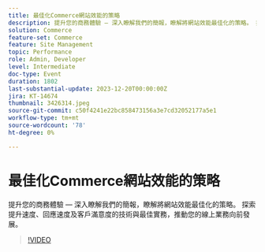```yaml
---
title: 最佳化Commerce網站效能的策略
description: 提升您的商務體驗 — 深入瞭解我們的簡報，瞭解將網站效能最佳化的策略。 探索提升速度、回應速度及客戶滿意度的技術與最佳實務，推動您的線上業務向前發展。
solution: Commerce
feature-set: Commerce
feature: Site Management
topic: Performance
role: Admin, Developer
level: Intermediate
doc-type: Event
duration: 1802
last-substantial-update: 2023-12-20T00:00:00Z
jira: KT-14674
thumbnail: 3426314.jpeg
source-git-commit: c50f4241e22bc858473156a3e7cd32052177a5e1
workflow-type: tm+mt
source-wordcount: '78'
ht-degree: 0%

---
```



# 最佳化Commerce網站效能的策略

提升您的商務體驗 — 深入瞭解我們的簡報，瞭解將網站效能最佳化的策略。 探索提升速度、回應速度及客戶滿意度的技術與最佳實務，推動您的線上業務向前發展。

>[!VIDEO](https://video.tv.adobe.com/v/3426314/?learn=on)
